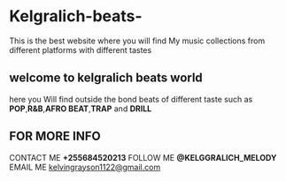 # Kelgralich-beats-
This is the best website where you will find My music collections from different platforms with different tastes

## welcome to kelgralich beats world
here you Will find outside the bond beats of different taste such as **POP**,**R&B**,**AFRO BEAT**,**TRAP** and **DRILL**

## FOR MORE INFO 
CONTACT ME **+255684520213**
FOLLOW ME **@KELGGRALICH_MELODY**
EMAIL ME kelvingrayson1122@gmail.com
